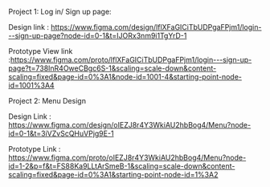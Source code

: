 Project 1: Log in/ Sign up page:

Design link : https://www.figma.com/design/lflXFaGICiTbUDPgaFPjm1/login---sign-up-page?node-id=0-1&t=IJORx3nm9i1TgYrD-1

Prototype View link :https://www.figma.com/proto/lflXFaGICiTbUDPgaFPjm1/login---sign-up-page?t=738InR4OweCBgc6S-1&scaling=scale-down&content-scaling=fixed&page-id=0%3A1&node-id=1001-4&starting-point-node-id=1001%3A4


Project 2: Menu Design

Design Link :
https://www.figma.com/design/oIEZJ8r4Y3WkiAU2hbBog4/Menu?node-id=0-1&t=3iVZvScQHuVPjg9E-1

Prototype Link : 
https://www.figma.com/proto/oIEZJ8r4Y3WkiAU2hbBog4/Menu?node-id=1-2&p=f&t=FS88Ka9LLtArSmeB-1&scaling=scale-down&content-scaling=fixed&page-id=0%3A1&starting-point-node-id=1%3A2
